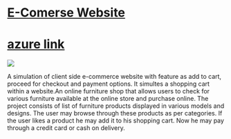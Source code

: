 # [E-Comerse Website](https://bhaiyyashabmandhare.github.io/E-com-web/)
# [azure link](https://yellow-pond-08bd7ac10.2.azurestaticapps.net/)

<a href="https://youtu.be/DrUOAqqcg5E"><img src=https://upload.wikimedia.org/wikipedia/commons/thumb/0/09/YouTube_full-color_icon_%282017%29.svg/240px-YouTube_full-color_icon_%282017%29.svg.png /></a>

A simulation of client side e-commerce website with feature as add to cart, proceed for checkout and payment options. It simultes a shopping cart within a website.An online furniture shop that allows users to check for various furniture available at the online store and purchase online. The project consists of list of furniture products displayed in various models and designs. The user may browse through these products as per categories. If the user likes a product he may add it to his shopping cart. Now he may pay through a credit card or cash on delivery.
